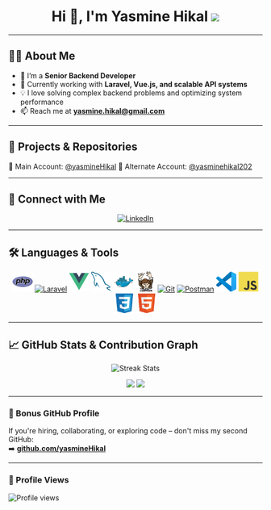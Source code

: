 <h1 align="center">Hi 👋, I'm Yasmine Hikal <img src="https://media.giphy.com/media/hvRJCLFzcasrR4ia7z/giphy.gif" width="35"></h1>

---

## 👩‍💻 About Me

- 🌱 I’m a **Senior Backend Developer**  
- 🔭 Currently working with **Laravel, Vue.js, and scalable API systems**  
- 💡 I love solving complex backend problems and optimizing system performance  
- 📫 Reach me at **yasmine.hikal@gmail.com**

---

## 📂 Projects & Repositories

🔹 Main Account: [@yasmineHikal](https://github.com/yasmineHikal?tab=repositories)
🔹 Alternate Account: [@yasminehikal202](https://github.com/yasminehikal202?tab=repositories)  

---

## 🤝 Connect with Me

<p align="center">
  <a href="https://www.linkedin.com/in/yasmine-hikal-0b87018b/" target="_blank">
    <img src="https://raw.githubusercontent.com/rahuldkjain/github-profile-readme-generator/master/src/images/icons/Social/linked-in-alt.svg" alt="LinkedIn" height="30" width="40" />
  </a>
</p>

---

## 🛠️ Languages & Tools

<p align="center">
  <a href="https://www.php.net/" target="_blank"><img src="https://raw.githubusercontent.com/devicons/devicon/master/icons/php/php-original.svg" width="40" height="40" alt="PHP" /></a>
  <a href="https://laravel.com/" target="_blank"><img src="https://cdn.worldvectorlogo.com/logos/laravel-2.svg" width="40" height="40" alt="Laravel" /></a>
  <a href="https://vuejs.org/" target="_blank"><img src="https://raw.githubusercontent.com/devicons/devicon/master/icons/vuejs/vuejs-original.svg" width="40" height="40" alt="Vue" /></a>
  <a href="https://www.mysql.com/" target="_blank"><img src="https://raw.githubusercontent.com/devicons/devicon/master/icons/mysql/mysql-original.svg" width="40" height="40" alt="MySQL" /></a>
  <a href="https://www.docker.com/" target="_blank"><img src="https://raw.githubusercontent.com/devicons/devicon/master/icons/docker/docker-original.svg" width="40" height="40" alt="Docker" /></a>
  <a href="https://getcomposer.org/" target="_blank"><img src="https://raw.githubusercontent.com/devicons/devicon/master/icons/composer/composer-original.svg" width="40" height="40" alt="Composer" /></a>
  <a href="https://git-scm.com/" target="_blank"><img src="https://www.vectorlogo.zone/logos/git-scm/git-scm-icon.svg" width="40" height="40" alt="Git" /></a>
  <a href="https://www.postman.com/" target="_blank"><img src="https://www.vectorlogo.zone/logos/getpostman/getpostman-icon.svg" width="40" height="40" alt="Postman" /></a>
  <a href="https://code.visualstudio.com/" target="_blank"><img src="https://raw.githubusercontent.com/devicons/devicon/master/icons/vscode/vscode-original.svg" width="40" height="40" alt="VS Code" /></a>
  <a href="https://www.javascript.com/" target="_blank"><img src="https://raw.githubusercontent.com/devicons/devicon/master/icons/javascript/javascript-original.svg" width="40" height="40" alt="JavaScript" /></a>
  <a href="https://www.w3.org/Style/CSS/" target="_blank"><img src="https://raw.githubusercontent.com/devicons/devicon/master/icons/css3/css3-original.svg" width="40" height="40" alt="CSS3" /></a>
  <a href="https://html.spec.whatwg.org/" target="_blank"><img src="https://raw.githubusercontent.com/devicons/devicon/master/icons/html5/html5-original.svg" width="40" height="40" alt="HTML5" /></a>
</p>

---

## 📈 GitHub Stats & Contribution Graph

<p align="center">
  <img src="https://github-readme-streak-stats.herokuapp.com?user=yasminehikal202&theme=default" alt="Streak Stats" />
</p>

<!-- Optional: you can add other stats too -->
 
<p align="center">
  <img src="https://github-readme-stats.vercel.app/api?username=yasminehikal202&show_icons=true&theme=default" />
  <img src="https://github-readme-stats.vercel.app/api/top-langs/?username=yasminehikal202&layout=compact&theme=default" />
</p>

---

### 👤 Bonus GitHub Profile

If you're hiring, collaborating, or exploring code – don't miss my second GitHub:  
➡️ [**github.com/yasmineHikal**](https://github.com/yasmineHikal)

---

### 🔄 Profile Views

![Profile views](https://komarev.com/ghpvc/?username=yasminehikal202&color=blue)







